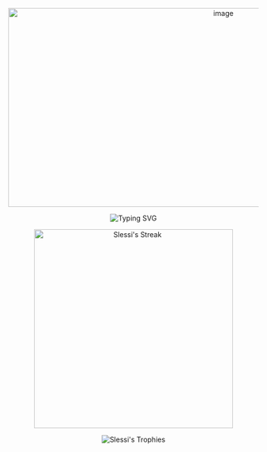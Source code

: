 <p align="center">
  <img width="850" height="400" alt="image" src="https://github.com/user-attachments/assets/366068a3-ad2e-45dd-a635-5fb39f8b26fd" />
</p>

<p align="center">
  <img src="https://readme-typing-svg.demolab.com?font=Fira+Code&pause=1000&center=true&vCenter=true&width=435&lines=Full+Stack+Developer;Amsterdam+based;TypeScript+Go+GraphQL+React+Vue" alt="Typing SVG" />
</p>

<p align="center">
    <img width="400" src="https://github-readme-streak-stats.herokuapp.com/?user=Slessi&theme=dracula&hide_border=false" alt="Slessi's Streak" />
</p>

<p align="center">
    <img src="https://github-profile-trophy.vercel.app/?username=Slessi&theme=dracula" alt="Slessi's Trophies" />
</p>
